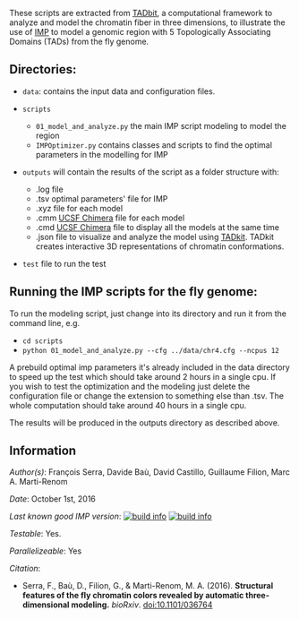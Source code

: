 These scripts are extracted from [TADbit](http://sgt.cnag.cat/3dg/tadbit/), a computational framework to analyze 
and model the chromatin fiber in three dimensions, to illustrate the use of [IMP](http://integrativemodeling.org)
to model a genomic region with 5 Topologically Associating Domains (TADs) from the fly genome. 

## Directories:

- `data`:                      contains the input data and configuration files.

- `scripts`
  - `01_model_and_analyze.py`  the main IMP script modeling to model the region
  - `IMPOptimizer.py`                    contains classes and scripts to find the optimal parameters in the modelling for IMP

- `outputs` will contain the results of the script as a folder structure with:
  - .log file
  - .tsv optimal parameters' file for IMP
  - .xyz file for each model
  - .cmm [UCSF Chimera](http://www.cgl.ucsf.edu/chimera/) file for each model
  - .cmd [UCSF Chimera](http://www.cgl.ucsf.edu/chimera/) file to display all the models at the same time
  - .json file to visualize and analyze the model using [TADkit](http://sgt.cnag.cat/3dg/tadkit/). TADkit creates interactive 3D representations of chromatin conformations.

- `test` file to run the test

## Running the IMP scripts for the fly genome:
To run the modeling script, just change into its directory and run it from the
command line, e.g.
 - `cd scripts`
 - `python 01_model_and_analyze.py --cfg ../data/chr4.cfg --ncpus 12` 

A prebuild optimal imp parameters it's already included in the data directory to speed up the test which should take around 2 hours in a single cpu. 
If you wish to test the optimization and the modeling just delete the configuration file or change the extension to something else than .tsv. 
The whole computation should take around 40 hours in a single cpu.

The results will be produced in the outputs directory as described above.

## Information

_Author(s)_: François Serra, Davide Baù, David Castillo, Guillaume Filion, Marc A. Marti-Renom

_Date_: October 1st, 2016

_Last known good IMP version_: [![build info](https://salilab.org/imp/systems/?sysstat=12&branch=master)](http://salilab.org/imp/systems/) [![build info](https://salilab.org/imp/systems/?sysstat=12&branch=develop)](http://salilab.org/imp/systems/)

_Testable_: Yes.

_Parallelizeable_: Yes

_Citation_:
 - Serra, F., Baù, D., Filion, G., & Marti-Renom, M. A. (2016).
**Structural features of the fly chromatin colors revealed by automatic three-dimensional modeling.**
*bioRxiv*. [doi:10.1101/036764](http://biorxiv.org/cgi/content/short/036764)
